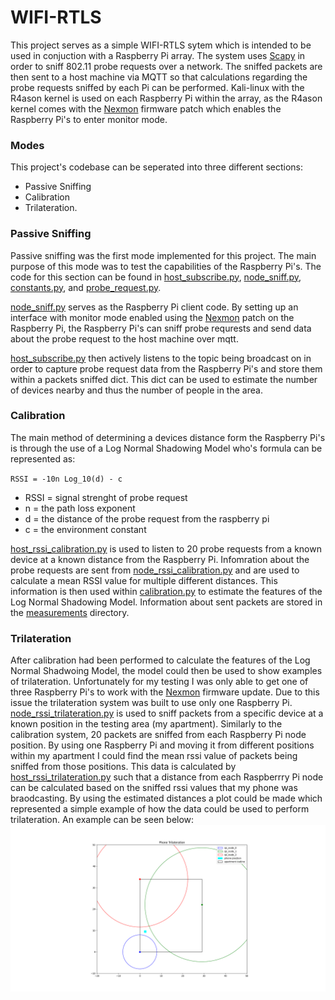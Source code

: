 # WIFI-RTLS
This project serves as a simple WIFI-RTLS sytem which is intended to be used in conjuction with a Raspberry Pi array. The system uses [Scapy](https://scapy.net/) in order to sniff 802.11 probe requests over a network. The sniffed packets are then sent to a host machine via MQTT so that calculations regarding the probe requests sniffed by each Pi can be performed. Kali-linux with the R4ason kernel is used on each Raspberry Pi within the array, as the R4ason kernel comes with the [Nexmon](https://github.com/seemoo-lab/nexmon) firmware patch which enables the Raspberry Pi's to enter monitor mode.

### Modes
This project's codebase can be seperated into three different sections: 
- Passive Sniffing
- Calibration
- Trilateration.

### Passive Sniffing
Passive sniffing was the first mode implemented for this project. The main purpose of this mode was to test the capabilities of the Raspberry Pi's. The code for this section can be found in [host_subscribe.py](https://github.com/hjnauman/wifi-rtls/blob/main/host_subscribe.py), [node_sniff.py](https://github.com/hjnauman/wifi-rtls/blob/main/node_sniff.py), [constants.py](https://github.com/hjnauman/wifi-rtls/blob/main/constants.py), and [probe_request.py](https://github.com/hjnauman/wifi-rtls/blob/main/probe_request.py). 

[node_sniff.py](https://github.com/hjnauman/wifi-rtls/blob/main/node_sniff.py) serves as the Raspberry Pi client code. By setting up an interface with monitor mode enabled using the [Nexmon](https://github.com/seemoo-lab/nexmon) patch on the Raspberry Pi, the Raspberry Pi's can sniff probe requrests and send data about the probe request to the host machine over mqtt.

[host_subscribe.py](https://github.com/hjnauman/wifi-rtls/blob/main/host_subscribe.py) then actively listens to the topic being broadcast on in order to capture probe request data from the Raspberry Pi's and store them within a packets sniffed dict. This dict can be used to estimate the number of devices nearby and thus the number of people in the area. 

### Calibration
The main method of determining a devices distance form the Raspberry Pi's is through the use of a Log Normal Shadowing Model who's formula can be represented as:

`RSSI = -10n Log_10(d) - c`

- RSSI = signal strenght of probe request
- n = the path loss exponent
- d = the distance of the probe request from the raspberry pi
- c = the environment constant

[host_rssi_calibration.py](https://github.com/hjnauman/wifi-rtls/blob/main/calibration/host_rssi_calibration.py) is used to listen to 20 probe requests from a known device at a known distance from the Raspberry Pi. Infomration about the probe requests are sent from [node_rssi_calibration.py](https://github.com/hjnauman/wifi-rtls/blob/main/calibration/node_rssi_calibration.py) and are used to calculate a mean RSSI value for multiple different distances. This information is then used within [calibration.py](https://github.com/hjnauman/wifi-rtls/blob/main/calibration/calibration.py) to estimate the features of the Log Normal Shadowing Model. Information about sent packets are stored in the [measurements](https://github.com/hjnauman/wifi-rtls/tree/main/calibration/measurements) directory.

### Trilateration
After calibration had been performed to calculate the features of the Log Normal Shadwoing Model, the model could then be used to show examples of trilateration. Unfortunately for my testing I was only able to get one of three Raspberry Pi's to work with the [Nexmon](https://github.com/seemoo-lab/nexmon) firmware update. Due to this issue the trilateration system was built to use only one Raspberry Pi. [node_rssi_trilateration.py](https://github.com/hjnauman/wifi-rtls/blob/main/trilateration/node_rssi_trilateration.py) is used to sniff packets from a specific device at a known position in the testing area (my apartment). Similarly to the calibration system, 20 packets are sniffed from each Raspberry Pi node position. By using one Raspberry Pi and moving it from different positions within my apartment I could find the mean rssi value of packets being sniffed from those positions. This data is calculated by [host_rssi_trilateration.py](https://github.com/hjnauman/wifi-rtls/blob/main/trilateration/host_rssi_trilateration.py) such that a distance from each Raspberrry Pi node can be calculated based on the sniffed rssi values that my phone was braodcasting. By using the estimated distances a plot could be made which represented a simple example of how the data could be used to perform trilateration. An example can be seen below:
![Trilateration plot example](https://github.com/hjnauman/wifi-rtls/blob/main/figures/trilateration_plot.png)
